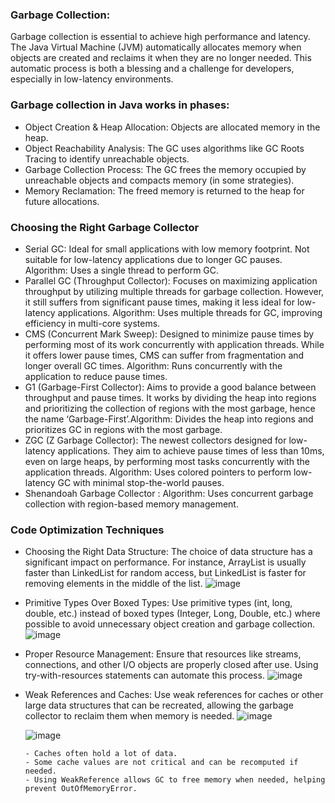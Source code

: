 
### Garbage Collection:
Garbage collection is essential to achieve high performance and latency. The Java Virtual Machine (JVM) automatically allocates memory when objects are created and reclaims it when they are no longer needed. This automatic process is both a blessing and a challenge for developers, especially in low-latency environments.

### Garbage collection in Java works in phases:

 - Object Creation & Heap Allocation: Objects are allocated memory in the heap.
 - Object Reachability Analysis: The GC uses algorithms like GC Roots Tracing to identify unreachable objects.
 - Garbage Collection Process: The GC frees the memory occupied by unreachable objects and compacts memory (in some strategies).
 - Memory Reclamation: The freed memory is returned to the heap for future allocations.

### Choosing the Right Garbage Collector

- Serial GC: Ideal for small applications with low memory footprint. Not suitable for low-latency applications due to longer GC pauses. Algorithm: Uses a single thread to perform GC.
- Parallel GC (Throughput Collector): Focuses on maximizing application throughput by utilizing multiple threads for garbage collection. However, it still suffers from significant pause times, making it less ideal for low-latency applications. Algorithm: Uses multiple threads for GC, improving efficiency in multi-core systems.
- CMS (Concurrent Mark Sweep): Designed to minimize pause times by performing most of its work concurrently with application threads. While it offers lower pause times, CMS can suffer from fragmentation and longer overall GC times. Algorithm: Runs concurrently with the application to reduce pause times.
- G1 (Garbage-First Collector): Aims to provide a good balance between throughput and pause times. It works by dividing the heap into regions and prioritizing the collection of regions with the most garbage, hence the name ‘Garbage-First’.Algorithm: Divides the heap into regions and prioritizes GC in regions with the most garbage.
- ZGC (Z Garbage Collector): The newest collectors designed for low-latency applications. They aim to achieve pause times of less than 10ms, even on large heaps, by performing most tasks concurrently with the application threads. Algorithm: Uses colored pointers to perform low-latency GC with minimal stop-the-world pauses.
- Shenandoah Garbage Collector : Algorithm: Uses concurrent garbage collection with region-based memory management.


### Code Optimization Techniques

- Choosing the Right Data Structure: The choice of data structure has a significant impact on performance. For instance, ArrayList is usually faster than LinkedList for random access, but LinkedList is faster for removing elements in the middle of the list.
  ![image](https://github.com/user-attachments/assets/aedb99ee-75bc-4a20-99ce-75c913dbc41d)
- Primitive Types Over Boxed Types: Use primitive types (int, long, double, etc.) instead of boxed types (Integer, Long, Double, etc.) where possible to avoid unnecessary object creation and garbage collection.
   ![image](https://github.com/user-attachments/assets/d3c82d03-bc34-4519-b3a4-ade039265415)
- Proper Resource Management: Ensure that resources like streams, connections, and other I/O objects are properly closed after use. Using try-with-resources statements can automate this process.
   ![image](https://github.com/user-attachments/assets/47bc5236-125e-4729-a361-958173517044)
- Weak References and Caches: Use weak references for caches or other large data structures that can be recreated, allowing the garbage collector to reclaim them when memory is needed.
   ![image](https://github.com/user-attachments/assets/c66b1d2f-0ab4-434c-a5af-60364083554e)

  ![image](https://github.com/user-attachments/assets/c376dd0d-59d8-479f-aa2d-80be8480a616)

      - Caches often hold a lot of data.
      - Some cache values are not critical and can be recomputed if needed.
      - Using WeakReference allows GC to free memory when needed, helping prevent OutOfMemoryError.



  
  

